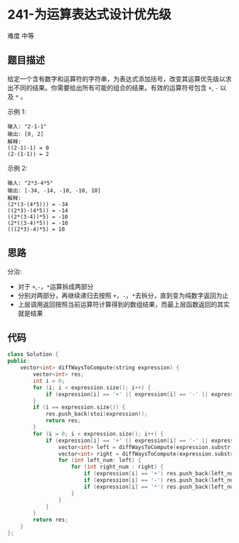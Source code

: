 # 241-为运算表达式设计优先级

难度 中等



## 题目描述

给定一个含有数字和运算符的字符串，为表达式添加括号，改变其运算优先级以求出不同的结果。你需要给出所有可能的组合的结果。有效的运算符号包含 `+`, `-` 以及 `*` 。

示例 1:
```
输入: "2-1-1"
输出: [0, 2]
解释: 
((2-1)-1) = 0 
(2-(1-1)) = 2
```
示例 2:
```
输入: "2*3-4*5"
输出: [-34, -14, -10, -10, 10]
解释: 
(2*(3-(4*5))) = -34 
((2*3)-(4*5)) = -14 
((2*(3-4))*5) = -10 
(2*((3-4)*5)) = -10 
(((2*3)-4)*5) = 10
```


## 思路

分治:

- 对于 `+`,`-`，`*`运算拆成两部分
- 分别对两部分，再继续递归去按照 `+`，`-`，`*`去拆分，直到变为纯数字返回为止
- 上层调用返回按照当前运算符计算得到的数组结果，而最上层函数返回的其实就是结果



## 代码

```c++
class Solution {
public:
    vector<int> diffWaysToCompute(string expression) {
        vector<int> res;
        int i = 0;
        for (i; i < expression.size(); i++) {
            if (expression[i] == '+' || expression[i] == '-' || expression[i] == '*') break;
        }
        if (i == expression.size()) {
            res.push_back(stoi(expression));
            return res;
        }
        for (i = 0; i < expression.size(); i++) {
            if (expression[i] == '+' || expression[i] == '-' || expression[i] == '*') {
                vector<int> left = diffWaysToCompute(expression.substr(0, i));
                vector<int> right = diffWaysToCompute(expression.substr(i + 1, expression.size() - i));
                for (int left_num: left) {
                    for (int right_num : right) {
                        if (expression[i] == '+') res.push_back(left_num + right_num);
                        if (expression[i] == '-') res.push_back(left_num - right_num);
                        if (expression[i] == '*') res.push_back(left_num * right_num);
                    }
                }
            }
        }
        return res;
    }
};
```

